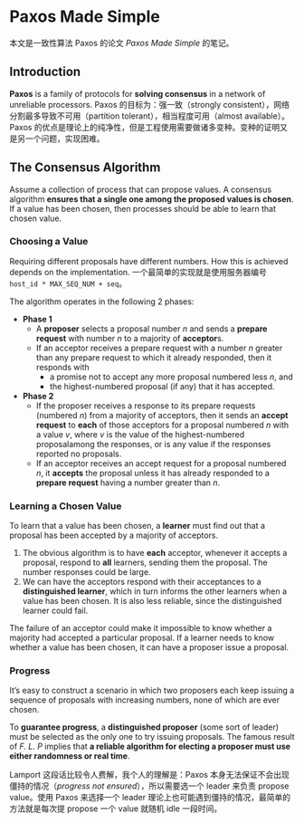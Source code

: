 

# Paxos Made Simple

本文是一致性算法 Paxos 的论文 *Paxos Made Simple* 的笔记。

## Introduction

**Paxos** is a family of protocols for **solving consensus** in a network of unreliable processors. Paxos 的目标为：强一致（strongly consistent），网络分割最多导致不可用（partition tolerant），相当程度可用（almost available）。Paxos 的优点是理论上的纯净性，但是工程使用需要做诸多变种。变种的证明又是另一个问题，实现困难。

## The Consensus Algorithm

Assume a collection of process that can propose values. A consensus algorithm **ensures that a single one among the proposed values is chosen**. If a value has been chosen, then processes should be able to learn that chosen value.

### Choosing a Value

Requiring different proposals have different numbers. How this is achieved depends on the implementation. 一个最简单的实现就是使用服务器编号 `host_id * MAX_SEQ_NUM + seq`。

The algorithm operates in the following 2 phases:

- **Phase 1**
  - A **proposer** selects a proposal number $n$ and sends a **prepare request** with number $n$ to a majority of **acceptor**s.
  - If an acceptor receives a prepare request with a number $n$ greater than any prepare request to which it already responded, then it responds with
    - a promise not to accept any more proposal numbered less $n$, and
    - the highest-numbered proposal (if any) that it has accepted.
- **Phase 2**
  - If the proposer receives a response to its prepare requests (numbered $n$) from a majority of acceptors, then it sends an **accept request** to **each** of those acceptors for a proposal numbered $n$ with a value $v$, where $v$ is the value of the highest-numbered proposalamong the responses, or is any value if the responses reported no proposals.
  - If an acceptor receives an accept request for a proposal numbered $n$, it **accepts** the proposal unless it has already responded to a **prepare request** having a number greater than $n$.

### Learning a Chosen Value

To learn that a value has been chosen, a **learner** must find out that a proposal has been accepted by a majority of acceptors.

1. The obvious algorithm is to have **each** acceptor, whenever it accepts a proposal, respond to **all** learners, sending them the proposal. The number responses could be large.
2. We can have the acceptors respond with their acceptances to a **distinguished learner**, which in turn informs the other learners when a value has been chosen. It is also less reliable, since the distinguished learner could fail.

The failure of an acceptor could make it impossible to know whether a majority had accepted a particular proposal. If a learner needs to know whether a value has been chosen, it can have a
proposer issue a proposal.

### Progress

It’s easy to construct a scenario in which two proposers each keep issuing a sequence of proposals with increasing numbers, none of which are ever chosen.

To **guarantee progress**, a **distinguished proposer** (some sort of leader) must be selected as the only one to try issuing proposals. The famous result of *F. L. P* implies that **a reliable algorithm for electing a proposer must use either randomness or real time**.

Lamport 这段话比较令人费解，我个人的理解是：Paxos 本身无法保证不会出现僵持的情况（*progress not ensured*），所以需要选一个 leader 来负责 propose value。使用 Paxos 来选择一个 leader 理论上也可能遇到僵持的情况，最简单的方法就是每次提 propose 一个 value 就随机 idle 一段时间。


